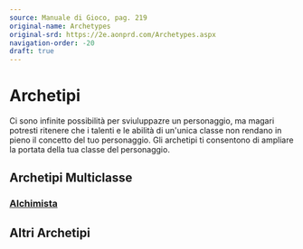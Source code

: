 ```yaml
---
source: Manuale di Gioco, pag. 219
original-name: Archetypes
original-srd: https://2e.aonprd.com/Archetypes.aspx
navigation-order: -20
draft: true
---
```


# Archetipi

Ci sono infinite possibilità per sviuluppazre un personaggio, ma magari potresti
ritenere che i talenti e le abilità di un'unica classe non rendano in pieno il
concetto del tuo personaggio. Gli archetipi ti consentono di ampliare la portata
della tua classe del personaggio.

## Archetipi Multiclasse

### [Alchimista](/archetipi/alchimista)

## Altri Archetipi

